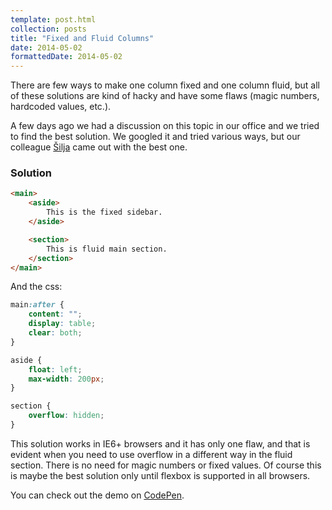 ```yaml
---
template: post.html
collection: posts
title: "Fixed and Fluid Columns"
date: 2014-05-02
formattedDate: 2014-05-02
---
```

There are few ways to make one column fixed and one column fluid, but all of these solutions are kind of hacky and have some flaws (magic numbers, hardcoded values, etc.).

A few days ago we had a discussion on this topic in our office and we tried to find the best solution. We googled it and tried various ways, but our colleague [Šilja](https://github.com/vladimirsiljkovic) came out with the best one.

### Solution

```html
<main>
    <aside>
        This is the fixed sidebar.
    </aside>

    <section>
        This is fluid main section.
    </section>
</main>
```

And the css:

```css
main:after {
    content: "";
    display: table;
    clear: both;
}

aside {
    float: left;
    max-width: 200px;
}

section {
    overflow: hidden;
}
```

This solution works in IE6+ browsers and it has only one flaw, and that is evident when you need to use overflow in a different way in the fluid section. There is no need for magic numbers or fixed values. Of course this is maybe the best solution only until flexbox is supported in all browsers.

You can check out the demo on [CodePen](http://codepen.io/goschevski/pen/zDGvh).
